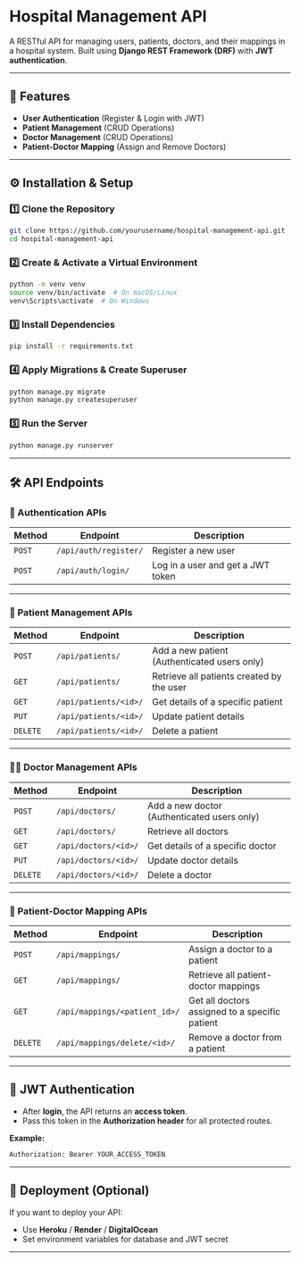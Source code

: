 # **Hospital Management API**

A RESTful API for managing users, patients, doctors, and their mappings in a hospital system. Built using **Django REST Framework (DRF)** with **JWT authentication**.

---

## **📌 Features**
- **User Authentication** (Register & Login with JWT)
- **Patient Management** (CRUD Operations)
- **Doctor Management** (CRUD Operations)
- **Patient-Doctor Mapping** (Assign and Remove Doctors)

---

## **⚙️ Installation & Setup**

### **1️⃣ Clone the Repository**
```sh
git clone https://github.com/yourusername/hospital-management-api.git
cd hospital-management-api
```

### **2️⃣ Create & Activate a Virtual Environment**
```sh
python -m venv venv
source venv/bin/activate  # On macOS/Linux
venv\Scripts\activate  # On Windows
```

### **3️⃣ Install Dependencies**
```sh
pip install -r requirements.txt
```

### **4️⃣ Apply Migrations & Create Superuser**
```sh
python manage.py migrate
python manage.py createsuperuser
```

### **5️⃣ Run the Server**
```sh
python manage.py runserver
```

---

## **🛠 API Endpoints**

### **🔑 Authentication APIs**
| Method | Endpoint | Description |
|--------|---------|-------------|
| `POST` | `/api/auth/register/` | Register a new user |
| `POST` | `/api/auth/login/` | Log in a user and get a JWT token |

---

### **🏥 Patient Management APIs**
| Method | Endpoint | Description |
|--------|---------|-------------|
| `POST` | `/api/patients/` | Add a new patient (Authenticated users only) |
| `GET` | `/api/patients/` | Retrieve all patients created by the user |
| `GET` | `/api/patients/<id>/` | Get details of a specific patient |
| `PUT` | `/api/patients/<id>/` | Update patient details |
| `DELETE` | `/api/patients/<id>/` | Delete a patient |

---

### **👨‍⚕️ Doctor Management APIs**
| Method | Endpoint | Description |
|--------|---------|-------------|
| `POST` | `/api/doctors/` | Add a new doctor (Authenticated users only) |
| `GET` | `/api/doctors/` | Retrieve all doctors |
| `GET` | `/api/doctors/<id>/` | Get details of a specific doctor |
| `PUT` | `/api/doctors/<id>/` | Update doctor details |
| `DELETE` | `/api/doctors/<id>/` | Delete a doctor |

---

### **🔗 Patient-Doctor Mapping APIs**
| Method | Endpoint | Description |
|--------|---------|-------------|
| `POST` | `/api/mappings/` | Assign a doctor to a patient |
| `GET` | `/api/mappings/` | Retrieve all patient-doctor mappings |
| `GET` | `/api/mappings/<patient_id>/` | Get all doctors assigned to a specific patient |
| `DELETE` | `/api/mappings/delete/<id>/` | Remove a doctor from a patient |

---

## **🔑 JWT Authentication**
- After **login**, the API returns an **access token**.
- Pass this token in the **Authorization header** for all protected routes.

**Example:**
```sh
Authorization: Bearer YOUR_ACCESS_TOKEN
```


---

## **📌 Deployment (Optional)**
If you want to deploy your API:
- Use **Heroku** / **Render** / **DigitalOcean**
- Set environment variables for database and JWT secret

---
